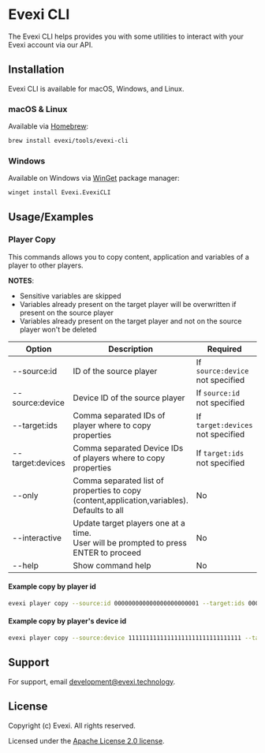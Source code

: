 
# Evexi CLI

The Evexi CLI helps provides you with some utilities to interact with your Evexi account via our API.



## Installation

Evexi CLI is available for macOS, Windows, and Linux.

### macOS & Linux

Available via [Homebrew](https://brew.sh/):

```sh
brew install evexi/tools/evexi-cli
```

### Windows

Available on Windows via [WinGet](https://github.com/microsoft/winget-cli) package manager:

```sh
winget install Evexi.EvexiCLI
```

## Usage/Examples



### Player Copy

This commands allows you to copy content, application and variables of a player to other players.

**NOTES**:
- Sensitive variables are skipped
- Variables already present on the target player will be overwritten if present on the source player
- Variables already present on the target player and not on the source player won't be deleted


| Option           | Description                                                                                     | Required                          |
|------------------|-------------------------------------------------------------------------------------------------|-----------------------------------|
| --source:id      | ID of the source player                                                                         | If `source:device` not specified  |
| --source:device  | Device ID of the source player                                                                  | If `source:id` not specified      |
| --target:ids     | Comma separated IDs of player where to copy properties                                          | If `target:devices` not specified |
| --target:devices | Comma separated Device IDs of players where to copy properties                                  | If `target:ids` not specified     |
| --only           | Comma separated list of properties to copy (content,application,variables). <br>Defaults to all | No                                |
| --interactive    | Update target players one at a time. <br>User will be prompted to press ENTER to proceed        | No                                |
| --help           | Show command help                                                                               | No                                |

#### Example copy by player id

```sh
evexi player copy --source:id 000000000000000000000001 --target:ids 000000000000000000000002,000000000000000000000001
```

#### Example copy by player's device id

```sh
evexi player copy --source:device 11111111111111111111111111111111 --target:devices 22222222222222222222222222222222,33333333333333333333333333333333
```

## Support

For support, email development@evexi.technology.


## License
Copyright (c) Evexi. All rights reserved.

Licensed under the [Apache License 2.0 license](blob/master/LICENSE).